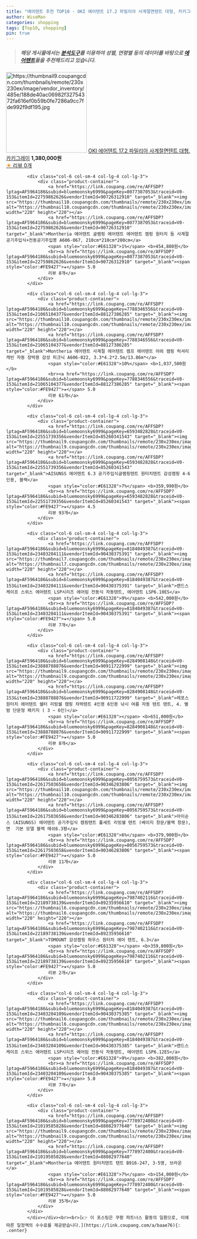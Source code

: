 ```yaml
---
title: "에어텐트 추천 TOP10 - OKI 에어텐트 17.2 파밀리아 사계절면텐트 대형, 카키그레이"
author: WiseMan
categories: shopping
tags: [Top10, shopping]
pin: true
---
```


> ##### 해당 게시물에서는 [**분석도구**](https://itemscout.io/)를 이용하여 **성별**, **연령별** 등의 데이터를 바탕으로 [**에어텐트**](https://link.coupang.com/a/baae76)들을 추천해드리고 있습니다.
<div class="container"><div class="row">
            <div class="col-6 col-sm-4 col-lg-4 col-lg-3">
                <div class="product-container">
                    <a href="https://link.coupang.com/re/AFFSDP?lptag=AF5964186&subid=bluemoonsky6999&pageKey=8220500052&traceid=V0-153&itemId=23625928002&vendorItemId=90651451688" target="_blank"><img src="https://thumbnail9.coupangcdn.com/thumbnails/remote/230x230ex/image/vendor_inventory/485e/188de40ac06982f32754372fa616ef0b59b0fe7286a9cc7fde992f9df195.jpg" alt="https://thumbnail9.coupangcdn.com/thumbnails/remote/230x230ex/image/vendor_inventory/485e/188de40ac06982f32754372fa616ef0b59b0fe7286a9cc7fde992f9df195.jpg" width="220" height="220"></a>
                    <a href="https://link.coupang.com/re/AFFSDP?lptag=AF5964186&subid=bluemoonsky6999&pageKey=8220500052&traceid=V0-153&itemId=23625928002&vendorItemId=90651451688" target="_blank">OKI 에어텐트 17.2 파밀리아 사계절면텐트 대형, 카키그레이</a>
                    <span style="color:#E61328"></span> <b>1,380,000원</b>
                    <br><a href="https://link.coupang.com/re/AFFSDP?lptag=AF5964186&subid=bluemoonsky6999&pageKey=8220500052&traceid=V0-153&itemId=23625928002&vendorItemId=90651451688" target="_blank"><span style="color:#FE9427">★</span> 
                    리뷰 0개</a>
                </div>
            </div>
            
            <div class="col-6 col-sm-4 col-lg-4 col-lg-3">
                <div class="product-container">
                    <a href="https://link.coupang.com/re/AFFSDP?lptag=AF5964186&subid=bluemoonsky6999&pageKey=8077387053&traceid=V0-153&itemId=22759862626&vendorItemId=90726312910" target="_blank"><img src="https://thumbnail10.coupangcdn.com/thumbnails/remote/230x230ex/image/vendor_inventory/0797/74c20044d771073f8948792ec7d5fdf47fc79b63df1cfb611e09fa6b3a9f.jpg" alt="https://thumbnail10.coupangcdn.com/thumbnails/remote/230x230ex/image/vendor_inventory/0797/74c20044d771073f8948792ec7d5fdf47fc79b63df1cfb611e09fa6b3a9f.jpg" width="220" height="220"></a>
                    <a href="https://link.coupang.com/re/AFFSDP?lptag=AF5964186&subid=bluemoonsky6999&pageKey=8077387053&traceid=V0-153&itemId=22759862626&vendorItemId=90726312910" target="_blank">Montheria 에어텐트 글램핑 에어텐트 에어텐트 캠핑 원터치 돔 사계절 공기주입식+전동공기주입봉 A606-067, 210cm*210cm*200cm</a>
                    <span style="color:#E61328">1%</span> <b>454,880원</b>
                    <br><a href="https://link.coupang.com/re/AFFSDP?lptag=AF5964186&subid=bluemoonsky6999&pageKey=8077387053&traceid=V0-153&itemId=22759862626&vendorItemId=90726312910" target="_blank"><span style="color:#FE9427">★</span> 5.0
                    리뷰 8개</a>
                </div>
            </div>
            
            <div class="col-6 col-sm-4 col-lg-4 col-lg-3">
                <div class="product-container">
                    <a href="https://link.coupang.com/re/AFFSDP?lptag=AF5964186&subid=bluemoonsky6999&pageKey=7788346556&traceid=V0-153&itemId=21065104377&vendorItemId=88127386285" target="_blank"><img src="https://thumbnail10.coupangcdn.com/thumbnails/remote/230x230ex/image/vendor_inventory/9e95/cef892a54159922b57fbcf1373b86d31910d8ced53d16970df5a95511979.png" alt="https://thumbnail10.coupangcdn.com/thumbnails/remote/230x230ex/image/vendor_inventory/9e95/cef892a54159922b57fbcf1373b86d31910d8ced53d16970df5a95511979.png" width="220" height="220"></a>
                    <a href="https://link.coupang.com/re/AFFSDP?lptag=AF5964186&subid=bluemoonsky6999&pageKey=7788346556&traceid=V0-153&itemId=21065104377&vendorItemId=88127386285" target="_blank">Montheria 에어텐트 사계절 에어텐트 캠프 에어텐트 야외 캠핑 럭셔리 캐빈 자동 장박용 감성 피크닉 A606-022, 3.3*4.2*2.5m/13.86m*</a>
                    <span style="color:#E61328">10%</span> <b>1,037,500원</b>
                    <br><a href="https://link.coupang.com/re/AFFSDP?lptag=AF5964186&subid=bluemoonsky6999&pageKey=7788346556&traceid=V0-153&itemId=21065104377&vendorItemId=88127386285" target="_blank"><span style="color:#FE9427">★</span> 5.0
                    리뷰 61개</a>
                </div>
            </div>
            
            <div class="col-6 col-sm-4 col-lg-4 col-lg-3">
                <div class="product-container">
                    <a href="https://link.coupang.com/re/AFFSDP?lptag=AF5964186&subid=bluemoonsky6999&pageKey=6593482828&traceid=V0-153&itemId=22551739356&vendorItemId=85260341543" target="_blank"><img src="https://thumbnail9.coupangcdn.com/thumbnails/remote/230x230ex/image/vendor_inventory/1d44/1737931c9d4f7d05309bb18138dfa1f6e9e98e4ff1e52e30bdb1dde73761.jpg" alt="https://thumbnail9.coupangcdn.com/thumbnails/remote/230x230ex/image/vendor_inventory/1d44/1737931c9d4f7d05309bb18138dfa1f6e9e98e4ff1e52e30bdb1dde73761.jpg" width="220" height="220"></a>
                    <a href="https://link.coupang.com/re/AFFSDP?lptag=AF5964186&subid=bluemoonsky6999&pageKey=6593482828&traceid=V0-153&itemId=22551739356&vendorItemId=85260341543" target="_blank">AISUNSS 에어텐트 6.3 공기주입식글램핑텐트 원터치텐트 감성캠핑 4-6인용, 블랙</a>
                    <span style="color:#E61328">7%</span> <b>359,990원</b>
                    <br><a href="https://link.coupang.com/re/AFFSDP?lptag=AF5964186&subid=bluemoonsky6999&pageKey=6593482828&traceid=V0-153&itemId=22551739356&vendorItemId=85260341543" target="_blank"><span style="color:#FE9427">★</span> 4.5
                    리뷰 93개</a>
                </div>
            </div>
            
            <div class="col-6 col-sm-4 col-lg-4 col-lg-3">
                <div class="product-container">
                    <a href="https://link.coupang.com/re/AFFSDP?lptag=AF5964186&subid=bluemoonsky6999&pageKey=8184049387&traceid=V0-153&itemId=23403204111&vendorItemId=90430375391" target="_blank"><img src="https://thumbnail7.coupangcdn.com/thumbnails/remote/230x230ex/image/vendor_inventory/4d4a/110ac22b59af679f606b563e75944b810b03ad040e5c4fd4bc8b73a89508.png" alt="https://thumbnail7.coupangcdn.com/thumbnails/remote/230x230ex/image/vendor_inventory/4d4a/110ac22b59af679f606b563e75944b810b03ad040e5c4fd4bc8b73a89508.png" width="220" height="220"></a>
                    <a href="https://link.coupang.com/re/AFFSDP?lptag=AF5964186&subid=bluemoonsky6999&pageKey=8184049387&traceid=V0-153&itemId=23403204111&vendorItemId=90430375391" target="_blank">랜드스케이프 스위스 에어텐트 LSP시리즈 에어빔 전동식 자동텐트, 에어텐트 LSP6.10ES</a>
                    <span style="color:#E61328">9%</span> <b>542,000원</b>
                    <br><a href="https://link.coupang.com/re/AFFSDP?lptag=AF5964186&subid=bluemoonsky6999&pageKey=8184049387&traceid=V0-153&itemId=23403204111&vendorItemId=90430375391" target="_blank"><span style="color:#FE9427">★</span> 5.0
                    리뷰 7개</a>
                </div>
            </div>
            
            <div class="col-6 col-sm-4 col-lg-4 col-lg-3">
                <div class="product-container">
                    <a href="https://link.coupang.com/re/AFFSDP?lptag=AF5964186&subid=bluemoonsky6999&pageKey=8284908148&traceid=V0-153&itemId=23888788876&vendorItemId=90911722999" target="_blank"><img src="https://thumbnail9.coupangcdn.com/thumbnails/remote/230x230ex/image/vendor_inventory/7d80/ca47876311ab09c42ccbe2568984dcebee3da48c119b2b820f84b9f1622a.png" alt="https://thumbnail9.coupangcdn.com/thumbnails/remote/230x230ex/image/vendor_inventory/7d80/ca47876311ab09c42ccbe2568984dcebee3da48c119b2b820f84b9f1622a.png" width="220" height="220"></a>
                    <a href="https://link.coupang.com/re/AFFSDP?lptag=AF5964186&subid=bluemoonsky6999&pageKey=8284908148&traceid=V0-153&itemId=23888788876&vendorItemId=90911722999" target="_blank">레포스 원터치 에어텐트 쉘터 리빙쉘 캠핑 차박텐트 4인용 6인용 낚시 여름 자동 텐트 탠트, 4. 별밤 단문형 패키지 ( 3 ~ 6인)</a>
                    <span style="color:#E61328"></span> <b>651,000원</b>
                    <br><a href="https://link.coupang.com/re/AFFSDP?lptag=AF5964186&subid=bluemoonsky6999&pageKey=8284908148&traceid=V0-153&itemId=23888788876&vendorItemId=90911722999" target="_blank"><span style="color:#FE9427">★</span> 5.0
                    리뷰 8개</a>
                </div>
            </div>
            
            <div class="col-6 col-sm-4 col-lg-4 col-lg-3">
                <div class="product-container">
                    <a href="https://link.coupang.com/re/AFFSDP?lptag=AF5964186&subid=bluemoonsky6999&pageKey=8056759573&traceid=V0-153&itemId=22617503658&vendorItemId=90346283806" target="_blank"><img src="https://thumbnail10.coupangcdn.com/thumbnails/remote/230x230ex/image/vendor_inventory/570d/6c5f7799dc392503a677db644018ca573453810951d5e9f2e2cdf2f78c53.jpg" alt="https://thumbnail10.coupangcdn.com/thumbnails/remote/230x230ex/image/vendor_inventory/570d/6c5f7799dc392503a677db644018ca573453810951d5e9f2e2cdf2f78c53.jpg" width="220" height="220"></a>
                    <a href="https://link.coupang.com/re/AFFSDP?lptag=AF5964186&subid=bluemoonsky6999&pageKey=8056759573&traceid=V0-153&itemId=22617503658&vendorItemId=90346283806" target="_blank">아이순스 (AISUNSS) 에어텐트 공기주입식 캠핑텐트 풀세트 리빙쉘 텐트 (베이지 창문/블랙 창문), 면  기본 모델 블랙 메쉬6.3평</a>
                    <span style="color:#E61328">6%</span> <b>379,900원</b>
                    <br><a href="https://link.coupang.com/re/AFFSDP?lptag=AF5964186&subid=bluemoonsky6999&pageKey=8056759573&traceid=V0-153&itemId=22617503658&vendorItemId=90346283806" target="_blank"><span style="color:#FE9427">★</span> 5.0
                    리뷰 11개</a>
                </div>
            </div>
            
            <div class="col-6 col-sm-4 col-lg-4 col-lg-3">
                <div class="product-container">
                    <a href="https://link.coupang.com/re/AFFSDP?lptag=AF5964186&subid=bluemoonsky6999&pageKey=7987402116&traceid=V0-153&itemId=22189738139&vendorItemId=89235956610" target="_blank"><img src="https://thumbnail6.coupangcdn.com/thumbnails/remote/230x230ex/image/vendor_inventory/b9a1/9e12590544560c49f52b973f49722d690ebc539a2dccbb66faf8c4d2a126.jpg" alt="https://thumbnail6.coupangcdn.com/thumbnails/remote/230x230ex/image/vendor_inventory/b9a1/9e12590544560c49f52b973f49722d690ebc539a2dccbb66faf8c4d2a126.jpg" width="220" height="220"></a>
                    <a href="https://link.coupang.com/re/AFFSDP?lptag=AF5964186&subid=bluemoonsky6999&pageKey=7987402116&traceid=V0-153&itemId=22189738139&vendorItemId=89235956610" target="_blank">TOMOUNT 감성캠핑 하우스 원터치 에어 텐트, 6.3</a>
                    <span style="color:#E61328"></span> <b>359,800원</b>
                    <br><a href="https://link.coupang.com/re/AFFSDP?lptag=AF5964186&subid=bluemoonsky6999&pageKey=7987402116&traceid=V0-153&itemId=22189738139&vendorItemId=89235956610" target="_blank"><span style="color:#FE9427">★</span> 5.0
                    리뷰 2개</a>
                </div>
            </div>
            
            <div class="col-6 col-sm-4 col-lg-4 col-lg-3">
                <div class="product-container">
                    <a href="https://link.coupang.com/re/AFFSDP?lptag=AF5964186&subid=bluemoonsky6999&pageKey=8184049387&traceid=V0-153&itemId=23403204109&vendorItemId=90430375385" target="_blank"><img src="https://thumbnail6.coupangcdn.com/thumbnails/remote/230x230ex/image/vendor_inventory/07f0/24c638be0a8adb79e3157cce3b5b1d93fcf75efa6d76c515c8757b97cad4.png" alt="https://thumbnail6.coupangcdn.com/thumbnails/remote/230x230ex/image/vendor_inventory/07f0/24c638be0a8adb79e3157cce3b5b1d93fcf75efa6d76c515c8757b97cad4.png" width="220" height="220"></a>
                    <a href="https://link.coupang.com/re/AFFSDP?lptag=AF5964186&subid=bluemoonsky6999&pageKey=8184049387&traceid=V0-153&itemId=23403204109&vendorItemId=90430375385" target="_blank">랜드스케이프 스위스 에어텐트 LSP시리즈 에어빔 전동식 자동텐트, 에어텐트 LSP6.12ES</a>
                    <span style="color:#E61328">9%</span> <b>382,000원</b>
                    <br><a href="https://link.coupang.com/re/AFFSDP?lptag=AF5964186&subid=bluemoonsky6999&pageKey=8184049387&traceid=V0-153&itemId=23403204109&vendorItemId=90430375385" target="_blank"><span style="color:#FE9427">★</span> 5.0
                    리뷰 7개</a>
                </div>
            </div>
            
            <div class="col-6 col-sm-4 col-lg-4 col-lg-3">
                <div class="product-container">
                    <a href="https://link.coupang.com/re/AFFSDP?lptag=AF5964186&subid=bluemoonsky6999&pageKey=7778972400&traceid=V0-153&itemId=21019585828&vendorItemId=88082977640" target="_blank"><img src="https://thumbnail9.coupangcdn.com/thumbnails/remote/230x230ex/image/vendor_inventory/8e2c/26c83cf9b7649a8348e534374ad5ac577a4b6aa6861b1375f4ebda79a218.png" alt="https://thumbnail9.coupangcdn.com/thumbnails/remote/230x230ex/image/vendor_inventory/8e2c/26c83cf9b7649a8348e534374ad5ac577a4b6aa6861b1375f4ebda79a218.png" width="220" height="220"></a>
                    <a href="https://link.coupang.com/re/AFFSDP?lptag=AF5964186&subid=bluemoonsky6999&pageKey=7778972400&traceid=V0-153&itemId=21019585828&vendorItemId=88082977640" target="_blank">Montheria 에어텐트 원터치텐트 텐트 B916-247, 3-5명, 브라운</a>
                    <span style="color:#E61328">7%</span> <b>154,000원</b>
                    <br><a href="https://link.coupang.com/re/AFFSDP?lptag=AF5964186&subid=bluemoonsky6999&pageKey=7778972400&traceid=V0-153&itemId=21019585828&vendorItemId=88082977640" target="_blank"><span style="color:#FE9427">★</span> 5.0
                    리뷰 35개</a>
                </div>
            </div>
            </div></div><br><br>[👉 이 포스팅은 쿠팡 파트너스 활동의 일환으로, 이에 따른 일정액의 수수료를 제공받습니다.](https://link.coupang.com/a/baae76){: .center}